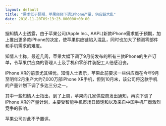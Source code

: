 ```yaml
---
layout: default
title: "需求低于预期，苹果频频下调iPhone产量，供应链大乱"
date: 2018-11-20T09:13:23.000000+00:00
---
```


据知情人士透露，由于苹果公司(Apple Inc., AAPL)新款iPhone需求低于预期，加上推出更多款iPhone的决定，使苹果供应链陷入混乱，同时也加大了预测零部件和手机需求的难度。

知情人士称，最近几周，苹果大幅下调了9月份发布的所有三款iPhone的生产订单，令苹果供应商的管理人士及手机和零部件装配工人倍感沮丧。

iPhone XR的前景尤其堪忧。知情人士表示，苹果此前要求一些供应商在今年9月至明年2月生产大约7,000万部iPhone XR手机，但到10月末，该公司将这款手机的产量计划下调了多达三分之一。

其中一些知情人士指出，到了上周，苹果向几家供应商发出通知，再次下调了iPhone XR的产量计划，主要受智能手机市场日趋饱和以及来自中国手机厂商激烈竞争的影响。

苹果公司对此不予置评。

